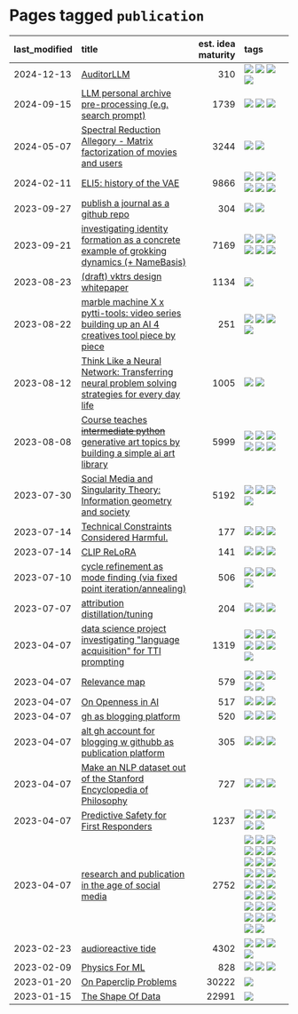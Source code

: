# Pages tagged `publication`

|last_modified|title|est. idea maturity|tags
|:---|:---|---:|:---|
|2024-12-13|[AuditorLLM](../auditor-llm.md)|310|[![](https://img.shields.io/badge/tag-experimental-496a1)](../tags/experimental.md) [![](https://img.shields.io/badge/tag-llm-0e5ec)](../tags/llm.md) [![](https://img.shields.io/badge/tag-public_good-dd597e)](../tags/public_good.md) [![](https://img.shields.io/badge/tag-publication-95bed6)](../tags/publication.md)|
|2024-09-15|[LLM personal archive pre-processing (e.g. search prompt)](../personal_archive_prompt.md)|1739|[![](https://img.shields.io/badge/tag-public_good-dd597e)](../tags/public_good.md) [![](https://img.shields.io/badge/tag-publication-95bed6)](../tags/publication.md) [![](https://img.shields.io/badge/tag-shitpost-e13c2b)](../tags/shitpost.md)|
|2024-05-07|[Spectral Reduction Allegory - Matrix factorization of movies and users](../pca_opus.md)|3244|[![](https://img.shields.io/badge/tag-PCA-e3b2c7)](../tags/PCA.md) [![](https://img.shields.io/badge/tag-publication-95bed6)](../tags/publication.md)|
|2024-02-11|[ELI5: history of the VAE](../ufldl_history.md)|9866|[![](https://img.shields.io/badge/tag-education-11772b)](../tags/education.md) [![](https://img.shields.io/badge/tag-feature_learning-fe6d78)](../tags/feature_learning.md) [![](https://img.shields.io/badge/tag-history-4377c4)](../tags/history.md) [![](https://img.shields.io/badge/tag-history_of_science-b443ff)](../tags/history_of_science.md) [![](https://img.shields.io/badge/tag-publication-95bed6)](../tags/publication.md) [![](https://img.shields.io/badge/tag-vae-37db7)](../tags/vae.md)|
|2023-09-27|[publish a journal as a github repo](../journal_as_github.md)|304|[![](https://img.shields.io/badge/tag-public_good-dd597e)](../tags/public_good.md) [![](https://img.shields.io/badge/tag-publication-95bed6)](../tags/publication.md)|
|2023-09-21|[investigating identity formation as a concrete example of grokking dynamics (+ NameBasis)](../identity_grokking_dynamics.md)|7169|[![](https://img.shields.io/badge/tag-alignment-587798)](../tags/alignment.md) [![](https://img.shields.io/badge/tag-experimental-496a1)](../tags/experimental.md) [![](https://img.shields.io/badge/tag-interpretability-95c41e)](../tags/interpretability.md) [![](https://img.shields.io/badge/tag-publication-95bed6)](../tags/publication.md) [![](https://img.shields.io/badge/tag-safety-e127da)](../tags/safety.md) [![](https://img.shields.io/badge/tag-wip-b25b5)](../tags/wip.md)|
|2023-08-23|[(draft) vktrs design whitepaper](../vktrs_design_whitepaper.md)|1134|[![](https://img.shields.io/badge/tag-publication-95bed6)](../tags/publication.md)|
|2023-08-22|[marble machine X x pytti-tools: video series building up an AI 4 creatives tool piece by piece](../marble_machine_x_pytti-tools.md)|251|[![](https://img.shields.io/badge/tag-curriculum-fe76cf)](../tags/curriculum.md) [![](https://img.shields.io/badge/tag-public_good-dd597e)](../tags/public_good.md) [![](https://img.shields.io/badge/tag-publication-95bed6)](../tags/publication.md) [![](https://img.shields.io/badge/tag-video_series-8fb3d)](../tags/video_series.md)|
|2023-08-12|[Think Like a Neural Network: Transferring neural problem solving strategies for every day life](../think_like_an_ann.md)|1005|[![](https://img.shields.io/badge/tag-philosophy-43d799)](../tags/philosophy.md) [![](https://img.shields.io/badge/tag-publication-95bed6)](../tags/publication.md)|
|2023-08-08|[Course teaches ~~intermediate python~~ generative art topics by building a simple ai art library](../Course_teaches_basic_python_by_building_a_simple_ai_art_library.md)|5999|[![](https://img.shields.io/badge/tag-curriculum-fe76cf)](../tags/curriculum.md) [![](https://img.shields.io/badge/tag-education-11772b)](../tags/education.md) [![](https://img.shields.io/badge/tag-from_issue-e839f4)](../tags/from_issue.md) [![](https://img.shields.io/badge/tag-public_good-dd597e)](../tags/public_good.md) [![](https://img.shields.io/badge/tag-publication-95bed6)](../tags/publication.md) [![](https://img.shields.io/badge/tag-wip-b25b5)](../tags/wip.md)|
|2023-07-30|[Social Media and Singularity Theory: Information geometry and society](../social_singularities.md)|5192|[![](https://img.shields.io/badge/tag-alignment-587798)](../tags/alignment.md) [![](https://img.shields.io/badge/tag-information_geometry-274569)](../tags/information_geometry.md) [![](https://img.shields.io/badge/tag-philosophy-43d799)](../tags/philosophy.md) [![](https://img.shields.io/badge/tag-publication-95bed6)](../tags/publication.md)|
|2023-07-14|[Technical Constraints Considered Harmful.](../constraints_considered_hazardous.md)|177|[![](https://img.shields.io/badge/tag-best_practices-4d5a4)](../tags/best_practices.md) [![](https://img.shields.io/badge/tag-engineering-e168be)](../tags/engineering.md) [![](https://img.shields.io/badge/tag-publication-95bed6)](../tags/publication.md)|
|2023-07-14|[CLIP ReLoRA](../clip_relora.md)|141|[![](https://img.shields.io/badge/tag-experimental-496a1)](../tags/experimental.md) [![](https://img.shields.io/badge/tag-open_source-1dc0d1)](../tags/open_source.md) [![](https://img.shields.io/badge/tag-publication-95bed6)](../tags/publication.md)|
|2023-07-10|[cycle refinement as mode finding (via fixed point iteration/annealing)](../cycle_refinement_as_modefinding.md)|506|[![](https://img.shields.io/badge/tag-experimental-496a1)](../tags/experimental.md) [![](https://img.shields.io/badge/tag-publication-95bed6)](../tags/publication.md) [![](https://img.shields.io/badge/tag-text2image-4b28a8)](../tags/text2image.md) [![](https://img.shields.io/badge/tag-text2video-795a7e)](../tags/text2video.md)|
|2023-07-07|[attribution distillation/tuning](../attribution_tuning.md)|204|[![](https://img.shields.io/badge/tag-experimental-496a1)](../tags/experimental.md) [![](https://img.shields.io/badge/tag-model_compression-a682e)](../tags/model_compression.md) [![](https://img.shields.io/badge/tag-publication-95bed6)](../tags/publication.md)|
|2023-04-07|[data science project investigating "language acquisition" for TTI prompting](../tti_language_aqcuisition.md)|1319|[![](https://img.shields.io/badge/tag-alignment-587798)](../tags/alignment.md) [![](https://img.shields.io/badge/tag-dataset-7c795e)](../tags/dataset.md) [![](https://img.shields.io/badge/tag-experimental-496a1)](../tags/experimental.md) [![](https://img.shields.io/badge/tag-prompting-b4243e)](../tags/prompting.md) [![](https://img.shields.io/badge/tag-publication-95bed6)](../tags/publication.md) [![](https://img.shields.io/badge/tag-publicgood-96bcc)](../tags/publicgood.md) [![](https://img.shields.io/badge/tag-stability-50c04b)](../tags/stability.md)|
|2023-04-07|[Relevance map](../Relevance_map.md)|579|[![](https://img.shields.io/badge/tag-meta-db71cb)](../tags/meta.md) [![](https://img.shields.io/badge/tag-prompting-b4243e)](../tags/prompting.md) [![](https://img.shields.io/badge/tag-publication-95bed6)](../tags/publication.md) [![](https://img.shields.io/badge/tag-stability-50c04b)](../tags/stability.md) [![](https://img.shields.io/badge/tag-tooling-b7fb0)](../tags/tooling.md)|
|2023-04-07|[On Openness in AI](../on_openness_in_ai.md)|517|[![](https://img.shields.io/badge/tag-alignment-587798)](../tags/alignment.md) [![](https://img.shields.io/badge/tag-publication-95bed6)](../tags/publication.md) [![](https://img.shields.io/badge/tag-publicgood-96bcc)](../tags/publicgood.md)|
|2023-04-07|[gh as blogging platform](../gh_as_blogging_platform.md)|520|[![](https://img.shields.io/badge/tag-publication-95bed6)](../tags/publication.md) [![](https://img.shields.io/badge/tag-tooling-b7fb0)](../tags/tooling.md) [![](https://img.shields.io/badge/tag-wip-b25b5)](../tags/wip.md)|
|2023-04-07|[alt gh account for blogging w githubb as publication platform](../alt_gh_account_for_blogging.md)|305|[![](https://img.shields.io/badge/tag-MILESTONE_POC-76bb24)](../tags/MILESTONE_POC.md) [![](https://img.shields.io/badge/tag-publication-95bed6)](../tags/publication.md) [![](https://img.shields.io/badge/tag-wip-b25b5)](../tags/wip.md)|
|2023-04-07|[Make an NLP dataset out of the Stanford Encyclopedia of Philosophy](../sep_dataset.md)|727|[![](https://img.shields.io/badge/tag-dataset-7c795e)](../tags/dataset.md) [![](https://img.shields.io/badge/tag-publication-95bed6)](../tags/publication.md) [![](https://img.shields.io/badge/tag-wip-b25b5)](../tags/wip.md)|
|2023-04-07|[Predictive Safety for First Responders](../safety-officer.md)|1237|[![](https://img.shields.io/badge/tag-completed-4072a1)](../tags/completed.md) [![](https://img.shields.io/badge/tag-dataset-7c795e)](../tags/dataset.md) [![](https://img.shields.io/badge/tag-publication-95bed6)](../tags/publication.md) [![](https://img.shields.io/badge/tag-publicgood-96bcc)](../tags/publicgood.md) [![](https://img.shields.io/badge/tag-wip-b25b5)](../tags/wip.md)|
|2023-04-07|[research and publication in the age of social media](../research-and-social.md)|2752|[![](https://img.shields.io/badge/tag-arxiv-8a140)](../tags/arxiv.md) [![](https://img.shields.io/badge/tag-citation-83cbca)](../tags/citation.md) [![](https://img.shields.io/badge/tag-corrections-e33481)](../tags/corrections.md) [![](https://img.shields.io/badge/tag-credit-b59164)](../tags/credit.md) [![](https://img.shields.io/badge/tag-curation-2b1224)](../tags/curation.md) [![](https://img.shields.io/badge/tag-discoverability-869cae)](../tags/discoverability.md) [![](https://img.shields.io/badge/tag-discussion-3c7f53)](../tags/discussion.md) [![](https://img.shields.io/badge/tag-feed-22d494)](../tags/feed.md) [![](https://img.shields.io/badge/tag-git-90446b)](../tags/git.md) [![](https://img.shields.io/badge/tag-git-90446b)](../tags/git.md) [![](https://img.shields.io/badge/tag-historyofscience-35d2ce)](../tags/historyofscience.md) [![](https://img.shields.io/badge/tag-mastodon-8e95e2)](../tags/mastodon.md) [![](https://img.shields.io/badge/tag-openreview-be4650)](../tags/openreview.md) [![](https://img.shields.io/badge/tag-paperswithcode-3f3dc3)](../tags/paperswithcode.md) [![](https://img.shields.io/badge/tag-platform-cdef47)](../tags/platform.md) [![](https://img.shields.io/badge/tag-publication-95bed6)](../tags/publication.md) [![](https://img.shields.io/badge/tag-reproducibility-99b5f2)](../tags/reproducibility.md) [![](https://img.shields.io/badge/tag-research-d46ff4)](../tags/research.md) [![](https://img.shields.io/badge/tag-retractions-faa2fc)](../tags/retractions.md) [![](https://img.shields.io/badge/tag-search-1ee399)](../tags/search.md) [![](https://img.shields.io/badge/tag-socialmedia-49fd1a)](../tags/socialmedia.md) [![](https://img.shields.io/badge/tag-stackoverflow-6edb5)](../tags/stackoverflow.md) [![](https://img.shields.io/badge/tag-subscription-f1c85)](../tags/subscription.md) [![](https://img.shields.io/badge/tag-transparency-2229ca)](../tags/transparency.md) [![](https://img.shields.io/badge/tag-twitter-3b815)](../tags/twitter.md) [![](https://img.shields.io/badge/tag-validation-3b18a)](../tags/validation.md)|
|2023-02-23|[audioreactive tide](../audioreactive_tide.md)|4302|[![](https://img.shields.io/badge/tag-animation-a68128)](../tags/animation.md) [![](https://img.shields.io/badge/tag-completed-4072a1)](../tags/completed.md) [![](https://img.shields.io/badge/tag-experimental-496a1)](../tags/experimental.md) [![](https://img.shields.io/badge/tag-publication-95bed6)](../tags/publication.md)|
|2023-02-09|[Physics For ML](../physics_for_ml.md)|828|[![](https://img.shields.io/badge/tag-curriculum-fe76cf)](../tags/curriculum.md) [![](https://img.shields.io/badge/tag-education-11772b)](../tags/education.md) [![](https://img.shields.io/badge/tag-publication-95bed6)](../tags/publication.md)|
|2023-01-20|[On Paperclip Problems](../on_paperclip_problems.md)|30222|[![](https://img.shields.io/badge/tag-publication-95bed6)](../tags/publication.md)|
|2023-01-15|[The Shape Of Data](../the_shape_of_data.md)|22991|[![](https://img.shields.io/badge/tag-publication-95bed6)](../tags/publication.md)|